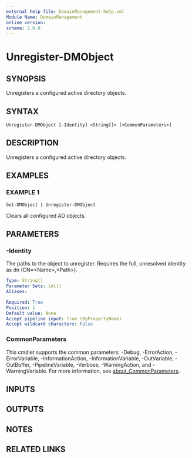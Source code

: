 ```yaml
---
external help file: DomainManagement-help.xml
Module Name: DomainManagement
online version:
schema: 2.0.0
---
```


# Unregister-DMObject

## SYNOPSIS
Unregisters a configured active directory objects.

## SYNTAX

```
Unregister-DMObject [-Identity] <String[]> [<CommonParameters>]
```

## DESCRIPTION
Unregisters a configured active directory objects.

## EXAMPLES

### EXAMPLE 1
```
Get-DMObject | Unregister-DMObject
```

Clears all configured AD objects.

## PARAMETERS

### -Identity
The paths to the object to unregister.
Requires the full, unresolved identity as dn (CN=\<Name\>,\<Path\>).

```yaml
Type: String[]
Parameter Sets: (All)
Aliases:

Required: True
Position: 1
Default value: None
Accept pipeline input: True (ByPropertyName)
Accept wildcard characters: False
```

### CommonParameters
This cmdlet supports the common parameters: -Debug, -ErrorAction, -ErrorVariable, -InformationAction, -InformationVariable, -OutVariable, -OutBuffer, -PipelineVariable, -Verbose, -WarningAction, and -WarningVariable. For more information, see [about_CommonParameters](http://go.microsoft.com/fwlink/?LinkID=113216).

## INPUTS

## OUTPUTS

## NOTES

## RELATED LINKS
